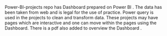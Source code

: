 Power-BI-projects repo has Dashboard prepared on Power BI .
 The data has been taken from web and is legal for the use of practice. 
 Power query is used in the projects to clean and transform data.
 These projects may have pages which are interactive and one can move within the pages using the Dashboard.
 There is a pdf also added to overview the Dashboard .
